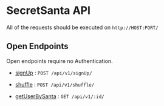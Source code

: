 # SecretSanta API

All of the requests should be executed on `http://HOST:PORT/`

## Open Endpoints

Open endpoints require no Authentication.

- [signUp](signUp.md) : `POST /api/v1/signUp/`

- [shuffle](shuffle.md) : `POST /api/v1/shuffle/`

- [getUserBySanta](getUserBySanta.md) : `GET /api/v1/:id/`
